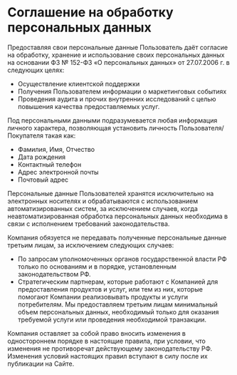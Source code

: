 # Соглашение на обработку персональных данных

Предоставляя свои персональные данные Пользователь даёт согласие на обработку, хранение и использование своих персональных данных на основании <nobr>ФЗ № 152-ФЗ</nobr> «О персональных данных» <nobr>от 27.07.2006 г.</nobr> в следующих целях:

* Осуществление клиентской поддержки
* Получения Пользователем информации о маркетинговых событиях
* Проведения аудита и прочих внутренних исследований с целью повышения качества предоставляемых услуг.

Под персональными данными подразумевается любая информация личного характера, позволяющая установить личность Пользователя/Покупателя такая как:

* Фамилия, Имя, Отчество
* Дата рождения
* Контактный телефон
* Адрес электронной почты
* Почтовый адрес

Персональные данные Пользователей хранятся исключительно на электронных носителях и обрабатываются с использованием автоматизированных систем, за исключением случаев, когда неавтоматизированная обработка персональных данных необходима в связи с исполнением требований законодательства.

Компания обязуется не передавать полученные персональные данные третьим лицам, за исключением следующих случаев:

* По запросам уполномоченных органов государственной власти РФ только по основаниям и в порядке, установленным законодательством РФ.
* Стратегическим партнерам, которые работают с Компанией для предоставления продуктов и услуг, или тем из них, которые помогают Компании реализовывать продукты и услуги потребителям. Мы предоставляем третьим лицам минимальный объем персональных данных, необходимый только для оказания требуемой услуги или проведения необходимой транзакции.

Компания оставляет за собой право вносить изменения в одностороннем порядке в настоящие правила, при условии, что изменения не противоречат действующему законодательству РФ. Изменения условий настоящих правил вступают в силу после их публикации на Сайте.